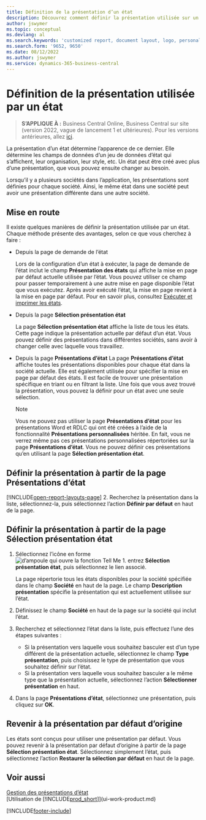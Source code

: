 ```yaml
---
title: Définition de la présentation d’un état
description: Découvrez comment définir la présentation utilisée sur un état lors de la prévisualisation et de l’impression.
author: jswymer
ms.topic: conceptual
ms.devlang: al
ms.search.keywords: 'customized report, document layout, logo, personalize'
ms.search.form: '9652, 9650'
ms.date: 08/12/2022
ms.author: jswymer
ms.service: dynamics-365-business-central
---
```

# <a name="setting-the-layout-used-by-a-report"></a>Définition de la présentation utilisée par un état

> **S’APPLIQUE À :** Business Central Online, Business Central sur site (version 2022, vague de lancement 1 et ultérieures). Pour les versions antérieures, allez [ici](ui-how-change-layout-currently-used-report.md).

La présentation d’un état détermine l’apparence de ce dernier. Elle détermine les champs de données d’un jeu de données d’état qui s’affichent, leur organisation, leur style, etc. Un état peut être créé avec plus d’une présentation, que vous pouvez ensuite changer au besoin.

Lorsqu’il y a plusieurs sociétés dans l’application, les présentations sont définies pour chaque société. Ainsi, le même état dans une société peut avoir une présentation différente dans une autre société.

## <a name="get-started"></a>Mise en route

Il existe quelques manières de définir la présentation utilisée par un état. Chaque méthode présente des avantages, selon ce que vous cherchez à faire : 

- Depuis la page de demande de l’état

  Lors de la configuration d’un état à exécuter, la page de demande de l’état inclut le champ **Présentation des états** qui affiche la mise en page par défaut actuelle utilisée par l’état. Vous pouvez utiliser ce champ pour passer temporairement à une autre mise en page disponible l’état que vous exécutez. Après avoir exécuté l’état, la mise en page revient à la mise en page par défaut. Pour en savoir plus, consultez [Exécuter et imprimer les états](ui-work-report.md#switching-the-report-layout).

- Depuis la page **Sélection présentation état**

  La page **Sélection présentation état** affiche la liste de tous les états. Cette page indique la présentation actuelle par défaut d’un état. Vous pouvez définir des présentations dans différentes sociétés, sans avoir à changer celle avec laquelle vous travaillez.

- Depuis la page **Présentations d’état** La page **Présentations d’état** affiche toutes les présentations disponibles pour chaque état dans la société actuelle. Elle est également utilisée pour spécifier la mise en page par défaut des états. Il est facile de trouver une présentation spécifique en triant ou en filtrant la liste. Une fois que vous avez trouvé la présentation, vous pouvez la définir pour un état avec une seule sélection.

  > [!NOTE]
  > Vous ne pouvez pas utiliser la page **Présentations d’état** pour les présentations Word et RDLC qui ont été créées à l’aide de la fonctionnalité **Présentations personnalisées** héritée. En fait, vous ne verrez même pas ces présentations personnalisées répertoriées sur la page **Présentations d’état**. Vous ne pouvez définir ces présentations qu’en utilisant la page **Sélection présentation état**.

## <a name="set-the-layout-from-the-report-layouts-page"></a>Définir la présentation à partir de la page Présentations d’état

[!INCLUDE[open-report-layouts-page](includes/open-report-layouts-page.md)]
2. Recherchez la présentation dans la liste, sélectionnez-la, puis sélectionnez l’action **Définir par défaut** en haut de la page.

## <a name="set-the-layout-from-report-layout-selection-page"></a>Définir la présentation à partir de la page Sélection présentation état

1. Sélectionnez l’icône en forme ![d’ampoule qui ouvre la fonction Tell Me 1.](media/ui-search/search_small.png "Dites-moi ce que vous voulez faire") entrez **Sélection présentation état**, puis sélectionnez le lien associé.
  
   La page répertorie tous les états disponibles pour la société spécifiée dans le champ **Société** en haut de la page. Le champ **Description présentation** spécifie la présentation qui est actuellement utilisée sur l’état.
2. Définissez le champ **Société** en haut de la page sur la société qui inclut l’état.
3. Recherchez et sélectionnez l’état dans la liste, puis effectuez l’une des étapes suivantes :

   - Si la présentation vers laquelle vous souhaitez basculer est d’un type différent de la présentation actuelle, sélectionnez le champ **Type présentation**, puis choisissez le type de présentation que vous souhaitez définir sur l’état. 
   - Si la présentation vers laquelle vous souhaitez basculer a le même type que la présentation actuelle, sélectionnez l’action **Sélectionner présentation** en haut.

4. Dans la page **Présentations d’état**, sélectionnez une présentation, puis cliquez sur **OK**.

## <a name="revert-to-the-original-default-layout"></a>Revenir à la présentation par défaut d’origine

Les états sont conçus pour utiliser une présentation par défaut. Vous pouvez revenir à la présentation par défaut d’origine à partir de la page **Sélection présentation état**. Sélectionnez simplement l’état, puis sélectionnez l’action **Restaurer la sélection par défaut** en haut de la page.

## <a name="see-also"></a>Voir aussi

[Gestion des présentations d’état](ui-manage-report-layouts.md)  
[Utilisation de [!INCLUDE[prod_short](includes/prod_short.md)]](ui-work-product.md)

[!INCLUDE[footer-include](includes/footer-banner.md)]
